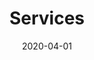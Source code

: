 ---
title: "Services"
date: 2020-04-01
description : "This is meta description"

sitemap:
  changefreq: monthly
  filename: sitemap.xml
  priority: 0.6
---